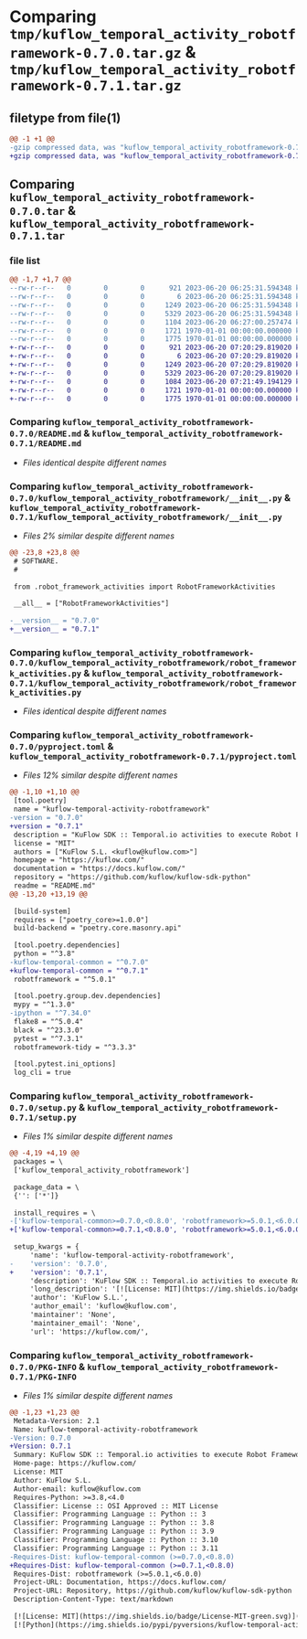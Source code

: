 # Comparing `tmp/kuflow_temporal_activity_robotframework-0.7.0.tar.gz` & `tmp/kuflow_temporal_activity_robotframework-0.7.1.tar.gz`

## filetype from file(1)

```diff
@@ -1 +1 @@
-gzip compressed data, was "kuflow_temporal_activity_robotframework-0.7.0.tar", max compression
+gzip compressed data, was "kuflow_temporal_activity_robotframework-0.7.1.tar", max compression
```

## Comparing `kuflow_temporal_activity_robotframework-0.7.0.tar` & `kuflow_temporal_activity_robotframework-0.7.1.tar`

### file list

```diff
@@ -1,7 +1,7 @@
--rw-r--r--   0        0        0      921 2023-06-20 06:25:31.594348 kuflow_temporal_activity_robotframework-0.7.0/README.md
--rw-r--r--   0        0        0        6 2023-06-20 06:25:31.594348 kuflow_temporal_activity_robotframework-0.7.0/VERSION
--rw-r--r--   0        0        0     1249 2023-06-20 06:25:31.594348 kuflow_temporal_activity_robotframework-0.7.0/kuflow_temporal_activity_robotframework/__init__.py
--rw-r--r--   0        0        0     5329 2023-06-20 06:25:31.594348 kuflow_temporal_activity_robotframework-0.7.0/kuflow_temporal_activity_robotframework/robot_framework_activities.py
--rw-r--r--   0        0        0     1104 2023-06-20 06:27:00.257474 kuflow_temporal_activity_robotframework-0.7.0/pyproject.toml
--rw-r--r--   0        0        0     1721 1970-01-01 00:00:00.000000 kuflow_temporal_activity_robotframework-0.7.0/setup.py
--rw-r--r--   0        0        0     1775 1970-01-01 00:00:00.000000 kuflow_temporal_activity_robotframework-0.7.0/PKG-INFO
+-rw-r--r--   0        0        0      921 2023-06-20 07:20:29.819020 kuflow_temporal_activity_robotframework-0.7.1/README.md
+-rw-r--r--   0        0        0        6 2023-06-20 07:20:29.819020 kuflow_temporal_activity_robotframework-0.7.1/VERSION
+-rw-r--r--   0        0        0     1249 2023-06-20 07:20:29.819020 kuflow_temporal_activity_robotframework-0.7.1/kuflow_temporal_activity_robotframework/__init__.py
+-rw-r--r--   0        0        0     5329 2023-06-20 07:20:29.819020 kuflow_temporal_activity_robotframework-0.7.1/kuflow_temporal_activity_robotframework/robot_framework_activities.py
+-rw-r--r--   0        0        0     1084 2023-06-20 07:21:49.194129 kuflow_temporal_activity_robotframework-0.7.1/pyproject.toml
+-rw-r--r--   0        0        0     1721 1970-01-01 00:00:00.000000 kuflow_temporal_activity_robotframework-0.7.1/setup.py
+-rw-r--r--   0        0        0     1775 1970-01-01 00:00:00.000000 kuflow_temporal_activity_robotframework-0.7.1/PKG-INFO
```

### Comparing `kuflow_temporal_activity_robotframework-0.7.0/README.md` & `kuflow_temporal_activity_robotframework-0.7.1/README.md`

 * *Files identical despite different names*

### Comparing `kuflow_temporal_activity_robotframework-0.7.0/kuflow_temporal_activity_robotframework/__init__.py` & `kuflow_temporal_activity_robotframework-0.7.1/kuflow_temporal_activity_robotframework/__init__.py`

 * *Files 2% similar despite different names*

```diff
@@ -23,8 +23,8 @@
 # SOFTWARE.
 #
 
 from .robot_framework_activities import RobotFrameworkActivities
 
 __all__ = ["RobotFrameworkActivities"]
 
-__version__ = "0.7.0"
+__version__ = "0.7.1"
```

### Comparing `kuflow_temporal_activity_robotframework-0.7.0/kuflow_temporal_activity_robotframework/robot_framework_activities.py` & `kuflow_temporal_activity_robotframework-0.7.1/kuflow_temporal_activity_robotframework/robot_framework_activities.py`

 * *Files identical despite different names*

### Comparing `kuflow_temporal_activity_robotframework-0.7.0/pyproject.toml` & `kuflow_temporal_activity_robotframework-0.7.1/pyproject.toml`

 * *Files 12% similar despite different names*

```diff
@@ -1,10 +1,10 @@
 [tool.poetry]
 name = "kuflow-temporal-activity-robotframework"
-version = "0.7.0"
+version = "0.7.1"
 description = "KuFlow SDK :: Temporal.io activities to execute Robot Frameworks tasks"
 license = "MIT"
 authors = ["KuFlow S.L. <kuflow@kuflow.com>"]
 homepage = "https://kuflow.com/"
 documentation = "https://docs.kuflow.com/"
 repository = "https://github.com/kuflow/kuflow-sdk-python"
 readme = "README.md"
@@ -13,20 +13,19 @@
 
 [build-system]
 requires = ["poetry_core>=1.0.0"]
 build-backend = "poetry.core.masonry.api"
 
 [tool.poetry.dependencies]
 python = "^3.8"
-kuflow-temporal-common = "^0.7.0"
+kuflow-temporal-common = "^0.7.1"
 robotframework = "^5.0.1"
 
 [tool.poetry.group.dev.dependencies]
 mypy = "^1.3.0"
-ipython = "^7.34.0"
 flake8 = "^5.0.4"
 black = "^23.3.0"
 pytest = "^7.3.1"
 robotframework-tidy = "^3.3.3"
 
 [tool.pytest.ini_options]
 log_cli = true
```

### Comparing `kuflow_temporal_activity_robotframework-0.7.0/setup.py` & `kuflow_temporal_activity_robotframework-0.7.1/setup.py`

 * *Files 1% similar despite different names*

```diff
@@ -4,19 +4,19 @@
 packages = \
 ['kuflow_temporal_activity_robotframework']
 
 package_data = \
 {'': ['*']}
 
 install_requires = \
-['kuflow-temporal-common>=0.7.0,<0.8.0', 'robotframework>=5.0.1,<6.0.0']
+['kuflow-temporal-common>=0.7.1,<0.8.0', 'robotframework>=5.0.1,<6.0.0']
 
 setup_kwargs = {
     'name': 'kuflow-temporal-activity-robotframework',
-    'version': '0.7.0',
+    'version': '0.7.1',
     'description': 'KuFlow SDK :: Temporal.io activities to execute Robot Frameworks tasks',
     'long_description': '[![License: MIT](https://img.shields.io/badge/License-MIT-green.svg)](https://github.com/kuflow/kuflow-sdk-python/blob/master/LICENSE)\n[![Python](https://img.shields.io/pypi/pyversions/kuflow-temporal-activity-kuflow.svg)](https://pypi.org/project/kuflow-temporal-activity-robotframework)\n[![PyPI](https://img.shields.io/pypi/v/kuflow-temporal-activity-kuflow.svg)](https://pypi.org/project/kuflow-temporal-activity-robotframework)\n\n# KuFlow Temporal Activities Robot Framework\n\nTemporal.io activities to execute Robot Framework tasks, aka RPA\n\n## Documentation\n\nMore detailed docs are available in the [documentation pages](https://docs.kuflow.com/developers/).\n\n## Contributing\n\nWe are happy to receive your help and comments, together we will dance a wonderful KuFlow. Please review our [contribution guide](CONTRIBUTING.md).\n\n## License\n\n[MIT License](https://github.com/kuflow/kuflow-sdk-python/blob/master/LICENSE)\n',
     'author': 'KuFlow S.L.',
     'author_email': 'kuflow@kuflow.com',
     'maintainer': 'None',
     'maintainer_email': 'None',
     'url': 'https://kuflow.com/',
```

### Comparing `kuflow_temporal_activity_robotframework-0.7.0/PKG-INFO` & `kuflow_temporal_activity_robotframework-0.7.1/PKG-INFO`

 * *Files 1% similar despite different names*

```diff
@@ -1,23 +1,23 @@
 Metadata-Version: 2.1
 Name: kuflow-temporal-activity-robotframework
-Version: 0.7.0
+Version: 0.7.1
 Summary: KuFlow SDK :: Temporal.io activities to execute Robot Frameworks tasks
 Home-page: https://kuflow.com/
 License: MIT
 Author: KuFlow S.L.
 Author-email: kuflow@kuflow.com
 Requires-Python: >=3.8,<4.0
 Classifier: License :: OSI Approved :: MIT License
 Classifier: Programming Language :: Python :: 3
 Classifier: Programming Language :: Python :: 3.8
 Classifier: Programming Language :: Python :: 3.9
 Classifier: Programming Language :: Python :: 3.10
 Classifier: Programming Language :: Python :: 3.11
-Requires-Dist: kuflow-temporal-common (>=0.7.0,<0.8.0)
+Requires-Dist: kuflow-temporal-common (>=0.7.1,<0.8.0)
 Requires-Dist: robotframework (>=5.0.1,<6.0.0)
 Project-URL: Documentation, https://docs.kuflow.com/
 Project-URL: Repository, https://github.com/kuflow/kuflow-sdk-python
 Description-Content-Type: text/markdown
 
 [![License: MIT](https://img.shields.io/badge/License-MIT-green.svg)](https://github.com/kuflow/kuflow-sdk-python/blob/master/LICENSE)
 [![Python](https://img.shields.io/pypi/pyversions/kuflow-temporal-activity-kuflow.svg)](https://pypi.org/project/kuflow-temporal-activity-robotframework)
```


